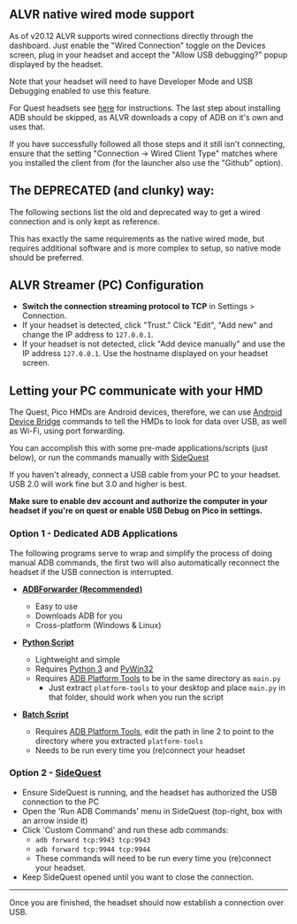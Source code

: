 ## ALVR native wired mode support
As of v20.12 ALVR supports wired connections directly through the dashboard.
Just enable the "Wired Connection" toggle on the Devices screen, plug in your headset
and accept the "Allow USB debugging?" popup displayed by the headset.

Note that your headset will need to have Developer Mode and USB Debugging enabled to use this feature.

For Quest headsets see [here](https://developers.meta.com/horizon/documentation/native/android/mobile-device-setup/) for instructions.
The last step about installing ADB should be skipped, as ALVR downloads a copy of ADB on it's own and uses that.

If you have successfully followed all those steps and it still isn't connecting,
ensure that the setting "Connection -> Wired Client Type" matches where you installed the client from (for the launcher also use the "Github" option).

## The DEPRECATED (and clunky) way:
The following sections list the old and deprecated way to get a wired connection and is only kept as reference.

This has exactly the same requirements as the native wired mode, but requires additional software and is more complex to setup, so native mode should be preferred.

## ALVR Streamer (PC) Configuration

* **Switch the connection streaming protocol to TCP** in Settings > Connection.
* If your headset is detected, click "Trust." Click "Edit", "Add new" and change the IP address to `127.0.0.1`.
* If your headset is not detected, click "Add device manually" and use the IP address `127.0.0.1`. Use the hostname displayed on your headset screen.

## Letting your PC communicate with your HMD

The Quest, Pico HMDs are Android devices, therefore, we can use [Android Device Bridge](https://developer.android.com/studio/command-line/adb) commands to tell the HMDs to look for data over USB, as well as Wi-Fi, using port forwarding.

You can accomplish this with some pre-made applications/scripts (just below), or run the commands manually with [SideQuest](https://sidequestvr.com/setup-howto)

If you haven't already, connect a USB cable from your PC to your headset. USB 2.0 will work fine but 3.0 and higher is best.

**Make sure to enable dev account and authorize the computer in your headset if you're on quest or enable USB Debug on Pico in settings.**

### Option 1 - Dedicated ADB Applications

The following programs serve to wrap and simplify the process of doing manual ADB commands, the first two will also automatically reconnect the headset if the USB connection is interrupted.

* [**ADBForwarder (Recommended)**](https://github.com/alvr-org/ADBForwarder)
  
  * Easy to use
  * Downloads ADB for you
  * Cross-platform (Windows & Linux)

* [**Python Script**](https://gist.github.com/Bad-At-Usernames/684784f42cbb69e22688a21173ec263d)
  
  * Lightweight and simple
  * Requires [Python 3](https://www.python.org/downloads/) and [PyWin32](https://pypi.org/project/pywin32/)
  * Requires [ADB Platform Tools](https://developer.android.com/studio/releases/platform-tools) to be in the same directory as `main.py`
    * Just extract `platform-tools` to your desktop and place `main.py` in that folder, should work when you run the script

* [**Batch Script**](https://gist.github.com/AtlasTheProto/1f03c3aeac70c4af5b4f2fcd9b9273c0)
  
  * Requires [ADB Platform Tools](https://developer.android.com/studio/releases/platform-tools), edit the path in line 2 to point to the directory where you extracted `platform-tools`
  * Needs to be run every time you (re)connect your headset

### Option 2 - [SideQuest](https://sidequestvr.com/setup-howto)

* Ensure SideQuest is running, and the headset has authorized the USB connection to the PC
* Open the 'Run ADB Commands' menu in SideQuest (top-right, box with an arrow inside it)
* Click 'Custom Command' and run these adb commands:
  * `adb forward tcp:9943 tcp:9943`
  * `adb forward tcp:9944 tcp:9944`
  * These commands will need to be run every time you (re)connect your headset.
* Keep SideQuest opened until you want to close the connection.

***

Once you are finished, the headset should now establish a connection over USB.
